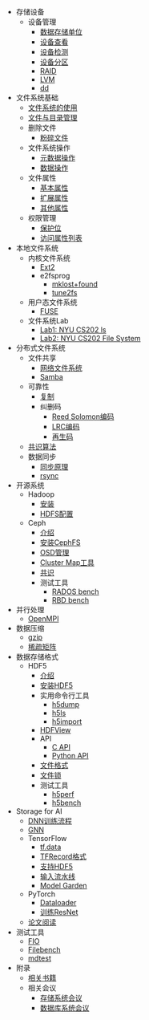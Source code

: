 * 存储设备
  * 设备管理
    * [数据存储单位](/device/data-storage-unit.md)
    * [设备查看](/device/disk-list.md)
    * [设备检测](/device/disk-check.md)
    * [设备分区](/device/disk-partition.md)
    * [RAID](/device/raid.md)
    * [LVM](/device/lvm.md)
    * [dd](/device/dd.md)
* 文件系统基础
  * [文件系统的使用](/basic/usage.md)
  * [文件与目录管理](/basic/file-and-directory-manage.md)
  * 删除文件
    * [粉碎文件](/basic/shred.md)
  * 文件系统操作
    * [元数据操作](/basic/posix-metadata-operation.md)
    * [数据操作](/basic/posix-data-operation.md)
  * 文件属性
    * [基本属性](/basic/attr.md)
    * [扩展属性](/basic/xattr.md)
    * [其他属性](/basic/hidden-attr.md)
  * 权限管理
    * [保护位](/basic/rwx.md)
    * [访问属性列表](/basic/acl.md)
* 本地文件系统
  * 内核文件系统
    * [Ext2](/local/ext2.md) 
    * e2fsprog
      * [mklost+found](/local/e2fsprogs/mklost+found.md)
      * [tune2fs](/local/e2fsprogs/tune2fs.md)
  * 用户态文件系统
    * [FUSE](/local/fuse.md)
  * 文件系统Lab
    * [Lab1: NYU CS202 ls](/local/nyu-cs202-lab-ls.md)
    * [Lab2: NYU CS202 File System](/local/nyu-cs202-lab-file-system.md)
* 分布式文件系统
  * 文件共享
    * [网络文件系统](/distributed/nfs.md)
    * [Samba](/distributed/samba.md)
  * 可靠性
    * [复制](/distributed/replication.md)
    * 纠删码
      * [Reed Solomon编码](/distributed/erasure-coding/reed-solomon.md)
      * [LRC编码](/distributed/erasure-coding/locally-repairable-code.md)
      * [再生码](/distributed/erasure-coding/regenerating-code.md)
  * [共识算法](/distributed/consensus/README.md)
  * 数据同步
    * [同步原理](/sync/README.md)
    * [rsync](/sync/rsync.md)
* 开源系统
  * Hadoop
    * [安装](/hadoop/install.md)
    * [HDFS配置](/hadoop/hdfs-conf.md)
  * Ceph
    * [介绍](/ceph/intro.md)
    * [安装CephFS](/ceph/install.md)
    * [OSD管理](/ceph/osd.md)
    * [Cluster Map工具](/ceph/cluster-map.md)
    * [共识](/ceph/mon/paxos.md)
    * 测试工具
      * [RADOS bench](/ceph/rados-bench.md)
      * [RBD bench](/ceph/rbd-bench.md)
* 并行处理
  * [OpenMPI](/mpi/install.md)
* 数据压缩
  * [gzip](/compression/gzip.md)
  * [稀疏矩阵](/compression/sparse-matrix.md)
* 数据存储格式
  * HDF5
    * [介绍](/hdf5/introduction.md)
    * [安装HDF5](/hdf5/install.md)
    * 实用命令行工具
      * [h5dump](/hdf5/tool/h5dump.md)
      * [h5ls](/hdf5/tool/h5ls.md)
      * [h5import](/hdf5/tool/h5import.md)
    * [HDFView](/hdf5/tool/HDFView.md)
    * API
      * [C API](/hdf5/c-api.md)
      * [Python API](/hdf5/python-api.md)
    * [文件格式](/hdf5/file-format.md)
    * [文件锁](/hdf5/file-locking.md)
    * 测试工具
      * [h5perf](/hdf5/tool/h5perf.md)
      * [h5bench](/hdf5/h5bench.md)
* Storage for AI
  * [DNN训练流程](/storage-for-ai/README.md)
  * [GNN](/storage-for-ai/nn/GNN.md)
  * TensorFlow
    * [tf.data](/storage-for-ai/tensorflow/data.md)
    * [TFRecord格式](/storage-for-ai/tensorflow/TFRecord.md)
    * [支持HDF5](/storage-for-ai/tensorflow/HDF5.md)
    * [输入流水线](/storage-for-ai/tensorflow/input-pipeline.md)
    * [Model Garden](/storage-for-ai/tensorflow/model-garden.md)
  * PyTorch
    * [Dataloader](/storage-for-ai/pytorch/dataloader.md)
    * [训练ResNet](/storage-for-ai/pytorch/resnet.md)
  * [论文阅读](/storage-for-ai/paper/)
* 测试工具
  * [FIO](/benchmark/fio.md)
  * [Filebench](/benchmark/filebench.md)
  * [mdtest](/benchmark/mdtest.md) 
* 附录
  * [相关书籍](/appendix/book.md)
  * 相关会议
    * [存储系统会议](/appendix/venue/storage.md)
    * [数据库系统会议](/appendix/venue/db.md)

